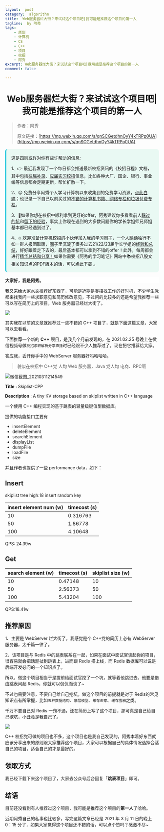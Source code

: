 ```yaml
---
layout:  post
category:  algorithm
title:  Web服务器烂大街？来试试这个项目吧|我可能是推荐这个项目的第一人
tagline:  by 阿秀
tags:
    - 原创
    - 计算机
    - CS
    - C++
    - 项目
    - 校招
    - 阿秀
excerpt: Web服务器烂大街？来试试这个项目吧|我可能是推荐这个项目的第一人
comment: false

---
```



<h1 align="center">Web服务器烂大街？来试试这个项目吧|我可能是推荐这个项目的第一人</h1>

> 作者：阿秀
>
> 原文链接：[https://mp.weixin.qq.com/s/qnSCGetdhnOyY4kTRPp0UA](https://mp.weixin.qq.com/s/qnSCGetdhnOyY4kTRPp0UA)

<div style="border-color: #24C6DC;
            background-color: #e9f9f3;         
            margin: 1rem 0;
        padding: .25rem 1rem;
        border-left-width: .3rem;
        border-left-style: solid;
        border-radius: .5rem;
        color: inherit;">
  <p>这是四则或许对你有些许帮助的信息:</p>
  <p>1、👉 最近我发现了一个每日都会推送最新校招资讯的《校招日程》文档，其中包括<a style="text-decoration: underline" href="https://flowus.cn/share/ee50d5eb-3cd5-4f74-880e-95b215dd4ff2" target="_blank">往届补录</a>、<a style="text-decoration: underline" href="https://flowus.cn/share/5f327c98-1e31-46c8-b86b-5ac6105e021f" target="_blank">应届实习校招</a>信息，比如各种大厂、国企、银行、事业编等信息都会定期更新，帮忙扩散一下。</p>  
  <p>2、😍
    免费分享阿秀个人学习计算机以来收集到的免费学习资源，<a style="text-decoration: underline" href="/notes/07-resources/01-free/01-introduce.html" target="_blank">点此白嫖</a>；也记录一下自己以前买过的<a style="text-decoration: underline" href="/notes/07-resources/02-precious.html" target="_blank">不错的计算机书籍、网络专栏和垃圾付费专栏</a>。
  </p>
  <p>3、🚀如果你想在校招中顺利拿到更好的offer，阿秀建议你多看看前人<a style="text-decoration: underline" href="https://www.yuque.com/tuobaaxiu/httmmc/npg1k81zeq4wfpyz" target="_blank">踩过的坑</a>和<a style="text-decoration: underline"  target="_blank" href="https://www.yuque.com/tuobaaxiu/httmmc/gge9ppd0mbu2d3dp">留下的经验</a>，事实上你现在遇到的大多数问题你的学长学姐师兄师姐基本都已经遇到过了。
  </p>
  <p>4、🔥 欢迎准备计算机校招的小伙伴加入我的<a  style="text-decoration: underline" href="https://www.yuque.com/tuobaaxiu/httmmc/xg0otqvc17wfx4u9" target="_blank">学习圈子</a>，一个人踽踽独行不如一群人报团取暖，圈子里沉淀了很多过去21/22/23届学长学姐的<a  style="text-decoration: underline" href="https://www.yuque.com/tuobaaxiu/httmmc/gge9ppd0mbu2d3dp" target="_blank">经验和总结</a>，好好跟着走下去的，最后基本都可以拿到不错的offer！此外，每周都会进行<a  style="text-decoration: underline" href="https://www.yuque.com/tuobaaxiu/httmmc/npg1k81zeq4wfpyz" target="_blank">精华总结和分享！</a>如果你需要《阿秀的学习笔记》网站中📚︎校招八股文相关知识点的PDF版本的话，可以<a style="text-decoration: underline" href="https://www.yuque.com/tuobaaxiu/httmmc/qs0yn66apvkzw0ps" target="_blank">点此下载</a> 。</p>   </div>

<div>
    <p style="background-color: #FFFFFF;font-weight: bold;"  >大家好，我是阿秀。</p>
</div>

我又来给大家~~水文~~推荐好东西了，可能是近期是春招找工作的好时机，不少学生党都来找我问一些求职意见和简历修改意见，不过问的比较多的还是希望我推荐一些可以写在简历上的项目，Web 服务器已经烂大街了。

![](http://oss.interviewguide.cn/img/202205121412372.png)

其实我在以前的文章就推荐过一些不错的 C++ 项目了，就是下面这篇文章，大家可以去看看。

下面推荐一个新的 **C++** 项目，是我几个月前发现的，在 2021.02.25 号晚上在微信视频号做`校招求职解析分享直播`时已经跟不少人推荐过了，现在把它推荐给大家。

答应我，丢开你手中的 WebServer 服务器好吗哈哈哈。

>貌似在校招中 C++党 人均 Web 服务器，Java 党人均 电商、RPC啊

![微信截图_20210311214549](http://oss.interviewguide.cn/img/202205121412858.png)

**Title** : Skiplist-CPP

**Description** : A tiny KV storage based on skiplist written in C++ language

一个使用 C++ 编程实现的基于跳表的轻量级键值型数据库。

提供的功能接口主要有

* insertElement
* deleteElement 
* searchElement
* displayList
* dumpFile 
* loadFile
* size

并且作者也提供了一些 performance data，如下：

## Insert

skiplist tree high:18
insert random key

| insert element num (w) | timecost (s) |
| ---------------------- | ------------ |
| 10                     | 0.316763     |
| 50                     | 1.86778      |
| 100                    | 4.10648      |

QPS: 24.39w

## Get

| search element (w) | timecost (s) | skiplist size (w) |
| ------------------ | ------------ | ----------------- |
| 10                 | 0.47148      | 10                |
| 50                 | 2.56373      | 50                |
| 100                | 5.43204      | 100               |

QPS:18.41w



## 推荐原因

1、主要是 WebServer 烂大街了，我感觉是个 C++党的简历上必有 WebServer 服务器，太千篇一律了。

2、该项目是与 Redis 中的跳表联系在一起，如果在面试中面试官谈起你的项目，很容易就会把话题扯到跳表上，进而跟 Redis 搭上线，而 Redis 数据库可以说是 后端开发必问的一个知识点了。

所以，做这个项目相当于是提前给面试官挖了一个坑，就等着他跳进去。他要是借由跳表问起 Redis，你就可以侃侃而谈了~

不过也需要注意，不要自己给自己挖坑，做这个项目的前提就是对于 Redis的常见知识点有所掌握，比如`五种数据结构`、`底层模型`、`缓存击穿`、``缓存雪崩``之类。

千万不要自己对 Redis 一窍不通，还在简历上写了这个项目，那可真是自己给自己挖坑，小丑竟是我自己了。

![](http://oss.interviewguide.cn/img/202205121412425.png)



C++ 校招党可做的项目也不多，这个项目也是我自己发现的，阿秀本着好东西就应该分享出来的原则跟大家推荐这个项目，大家可以根据自己的具体情况选择合适自己的项目，适合自己的才是最好的。

## 领取方式

我已经下载下来这个项目了，大家去公众号后台回复「**跳表项目**」即可。 

## 结语

目前还没看到有人推荐过这个项目，我可能是推荐这个项目的**第一人**了哈哈。



近期阿秀自己的私事也比较多，写完这篇文章已经是 2021 年 3 月 11 日的晚上 0：15 分了，如果大家觉得这个项目还不错的话，可以点个赞吗？感激不尽~



























